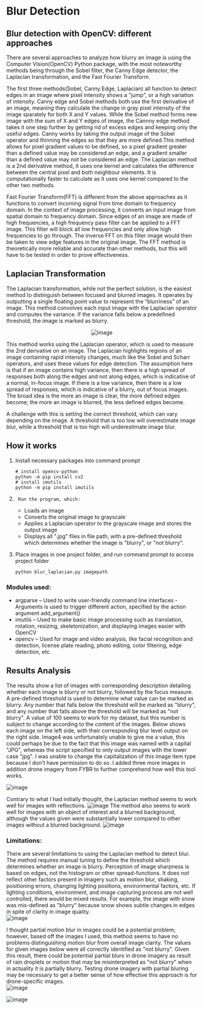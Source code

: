 # Blur Detection 

## Blur detection with OpenCV: different approaches
There are several approaches to analyze how blurry an image is using the Computer Vision(OpenCV) Python package, with the most noteworthy methods being through the Sobel filter, the Canny Edge detector, the Laplacian transformation, and the Fast Fourier Transform. 

The first three methods(Sobel, Canny Edge, Laplacian) all function to detect edges in an image where pixel intensity shows a "jump", or a high variation of intensity. Canny edge and Sobel methods both use the first derivative of an image, meaning they calculate the change in gray pixel intensity of the image sparately for both X and Y values. While the Sobel method forms new image with the sum of X and Y edges of image, the Cannny edge method takes it one step further by getting rid of excess edges and keeping only the useful edges. Canny works by taking the output image of the Sobel operator and thinning the edges so that they are more defined.This method allows for pixel gradient values to be defined, so a pixel gradient greater than a defined value may be considered an edge, and a gradient smaller than a defined value may not be considered an edge. The Laplacian method is a 2nd derivative method, it uses one kernel and calculates the difference between the central pixel and both neighbour elements. It is computationally faster to calculate as it uses one kernel compared to the other two methods. 

Fast Fourier Transform(FFT) is different from the above approaches as it functions to convert incoming signal from time domain to frequency domain. In the context of image processing, it converts an input image from spatial domain to frequency domain. Since edges of an image are made of high frequencies, a high frequency pass filter can be applied to a FFT image. This filter will block all low frequencies and only allow high frequencies to go through. The inverse FFT on this filter image would then be taken to view edge features in the original image. The FFT method is theoretically more reliable and accurate than other methods, but this will have to be tested in order to prove effectiveness. 

## Laplacian Transformation 
The Laplacian transformation, while not the perfect solution, is the easiest method to distinguish between focused and blurred images. It operates by outputting a single floating point value to represent the “blurriness” of an image. This method convolves each input image with the Laplacian operator and computes the variance. If the variance falls below a predefined threshold, the image is marked as blurry. 
			<p align="center">
			![image](https://user-images.githubusercontent.com/83466109/117067306-b1c30f80-acde-11eb-8959-174554b5a57a.png)
			</p>
This method works using the Laplacian operator, which is used to measure the 2nd derivative on an image. The Laplacian highlights regions of an image containing rapid intensity changes, much like the Sobel and Scharr operators, and uses these values for edge detection. The assumption here is that if an image contains high variance, then there is a high spread of responses both along the edges and not along edges, which is indicative of a normal, in-focus image. If there is a low variance, then there is a low spread of responses, which is indicative of a blurry, out of focus images. The broad idea is the more an image is clear, the more defined edges become; the more an image is blurred, the less defined edges become.       

A challenge with this is setting the correct threshold, which can vary depending on the image. A threshold that is too low will overestimate image blur, while a threshold that is too high will underestimate image blur. 

## How it works 
1.	Install necessary packages into command prompt 
       ```
      # install opencv-python
       python -m pip install cv2
      # install imutils
       python -m pip install imutils
	```
2.      Run the program, which: 
	- Loads an image
	- Converts the original image to grayscale
	- Applies a Laplacian operator to the grayscale image and stores the output image
	- Displays all ".jpg" files in file path, with a pre-defined threshold which determines whether the image is "blurry", or "not blurry".  

3. 	Place images in one project folder, and run command prompt to access project folder  
	```
	python blur_laplacian.py imagepath
	```
### Modules used: 
- argparse – Used to write user-friendly command line interfaces 
        -	Arguments is used to trigger different action, specified by the action argument add_argument()
- 	imutils – Used to make basic image processing such as translation, rotation, resizing, skeletonization, and displaying images easier with OpenCV 
- 	opencv – Used for image and video analysis, like facial recognition and detection, license plate reading, photo editing, color filtering, edge detection, etc  

## Results Analysis 
The results show a list of images with corresponding description detailing whether each image is blurry or not blurry, followed by the focus measure. A pre-defined threshold is used to determine what value can be marked as blurry. Any number that falls below the threshold will be marked as "blurry", and any number that falls above the threshold will be marked as "not blurry". A value of 100 seems to work for my dataset, but this number is subject to change according to the content of the images. Below shows each image on the left side, with their corresponding blur level output on the right side. Image4 was unfortunately unable to give me a value, this could perhaps be due to the fact that this image was named with a capital "JPG", whereas the script specified to only output images with the lower case "jpg". I was unable to change the capitalization of this image item type because I don't have permission to do so. I added three more images in addition drone imagery from FYBR to further comprehend how well this tool works.  

![image](https://user-images.githubusercontent.com/83466109/116951153-02356100-ac3c-11eb-851a-710127da53c0.png)


Contrary to what I had initially thought, the Laplacian method seems to work well for images with reflections. 
![image](https://user-images.githubusercontent.com/83466109/117076774-d40f5a00-aceb-11eb-829f-8263a25ea2c7.png)
The method also seems to work well for images with an object of interest and a blurred background, although the values given were substantially lower compared to other images without a blurred background. 
![image](https://user-images.githubusercontent.com/83466109/117078580-fd7db500-acee-11eb-9f43-eead8035bd86.png)

### Limitations: 
There are several limitations to using the Laplacian method to detect blur. The method requires manual tuning to define the threshold which determines whether an image is blurry. Perception of image sharpness is based on edges, not the histogram or other spread-functions. It does not reflect other factors present in imagery such as motion blur, shaking, positioning errors, changing lighting positions, environmental factors, etc. If lighting conditions, environment, and image capturing process are not well controlled, there would be mixed results. For example, the image with snow was mis-defined as "blurry" because snow shows subtle changes in edges in spite of clarity in image quality.  
![image](https://user-images.githubusercontent.com/83466109/116952409-73c2de80-ac3f-11eb-99c3-5a8722971a62.png)

I thought partial motion blur in images could be a potential problem; however, based off the images I used, this method seems to have no problems distinguishing motion blur from overall image clarity. The values for given images below were all correctly identified as "not blurry". Given this result, there could be potential partial blurs in drone imagery as result of rain droplets or motion that may be misinterpreted as "not blurry" when in actuality it is partially blurry. Testing drone imagery with partial bluring may be necessary to get a better sense of how effective this approach is for drone-specific images.  
![image](https://user-images.githubusercontent.com/83466109/117102673-a8ad5f00-ad2d-11eb-87c8-5df21b413d51.png)

![image](https://user-images.githubusercontent.com/83466109/117081148-2a809680-acf4-11eb-989f-558e7e45302f.png)

